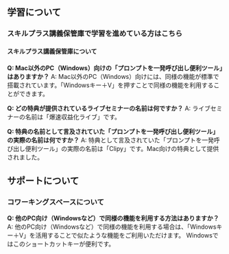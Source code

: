 ## 学習について
### スキルプラス講義保管庫で学習を進めている方はこちら
#### スキルプラス講義保管庫について

**Q: Mac以外のPC（Windows）向けの「プロンプトを一発呼び出し便利ツール」はありますか？**
A: Mac以外のPC（Windows）向けには、同様の機能が標準で搭載されています。「Windowsキー＋V」を押すことで同様の機能を利用することができます。

**Q: どの特典が提供されているライブセミナーの名前は何ですか？**
A: ライブセミナーの名前は「爆速収益化ライブ」です。

**Q: 特典の名前として言及されていた「プロンプトを一発呼び出し便利ツール」の実際の名前は何ですか？**
A: 特典として言及されていた「プロンプトを一発呼び出し便利ツール」の実際の名前は「Clipy」です。Mac向けの特典として提供されました。

## サポートについて
### コワーキングスペースについて

**Q: 他のPC向け（Windowsなど）で同様の機能を利用する方法はありますか？**
A: 他のPC向け（Windowsなど）で同様の機能を利用する場合は、「Windowsキー＋V」を活用することで似たような機能をご利用いただけます。 Windowsではこのショートカットキーが便利です。
